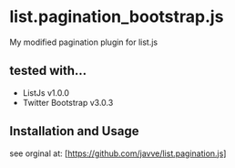 
# list.pagination_bootstrap.js

  My modified pagination plugin for list.js

## tested with...

  * ListJs v1.0.0
  * Twitter Bootstrap v3.0.3
  
## Installation and Usage

  see orginal at: [https://github.com/javve/list.pagination.js]

